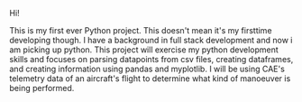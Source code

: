 Hi!

This is my first ever Python project. This doesn't mean it's my firsttime developing though. I have a background in full stack development and now i am picking up python.
This project will exercise my python development skills and focuses on parsing datapoints from csv files, creating dataframes, and creating information using pandas and myplotlib.
I will be using CAE's telemetry data of an aircraft's flight to determine what kind of manoeuver is being performed.
